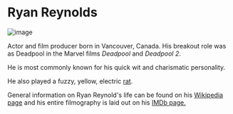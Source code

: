 # Ryan Reynolds

![image](https://user-images.githubusercontent.com/90410621/133321023-1e5fd3ab-79d5-4500-a688-49900d863666.png)

Actor and film producer born in Vancouver, Canada. His breakout role was as Deadpool in the Marvel films *Deadpool* and *Deadpool 2*.

He is most commonly known for his quick wit and charismatic personality.

He also played a fuzzy, yellow, electric [rat](https://www.youtube.com/watch?v=4pkhEyRoidk&ab_channel=Peffu).

General information on Ryan Reynold's life can be found on his [Wikipedia page](https://en.wikipedia.org/wiki/Ryan_Reynolds) and his entire filmography is laid out on his [IMDb page.](https://www.imdb.com/name/nm0005351/)
